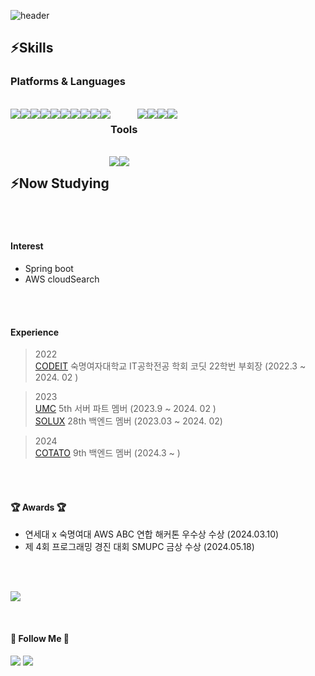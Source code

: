![header](https://capsule-render.vercel.app/api?type=waving&height=300&color=F1E0E0&text=Welcome%20to%20Yejin's%20GitHub%20&textBg=false&fontSize=60&fontColor=FAFAFA&rotate=0&descAlign=63&descAlignY=69&desc=Hello,%20I'm%20Ye%20Jin%20)

 

<h2>⚡Skills </h2>
<h3>Platforms & Languages </h3>
<br>

<div style="display:flex; flex-direction:row;">
 
  <img src="https://img.shields.io/badge/Python-3776AB?style=flat-square&logo=Python&logoColor=white"/>
  <img src="https://img.shields.io/badge/JavaScript-F7DF1E?style=flat-square&logo=JavaScript&logoColor=black"/>
  <img src="https://img.shields.io/badge/CSS3-1572B6?style=flat-square&logo=CSS3&logoColor=white"/>
  <img src="https://img.shields.io/badge/C-A8B9CC?style=flat-square&logo=C&logoColor=white"/>
  <img src="https://img.shields.io/badge/C++-00599C?style=flat-square&logo=C%2B%2B&logoColor=white"/>
   <img src="https://img.shields.io/badge/Java-007396?style=flat-square&logo=Java&logoColor=white"/> 
    <br>
  <img src="https://img.shields.io/badge/Mysql-E6B91E?style=flat-square&logo=MySql&logoColor=white"/>
  <img src="https://img.shields.io/badge/Spring-6DB33F?style=flat-square&logo=Spring&logoColor=white"/>
  <img src="https://img.shields.io/badge/SpringBoot-6DB33F?style=flat-square&logo=SpringBoot&logoColor=white"/>
   <img src="https://img.shields.io/badge/Node.js-339933?style=flat-square&logo=Node.js&logoColor=white"/></a>
<h3>Tools </h3>
    <img src="https://img.shields.io/badge/Git-181717?style=flat-square&logo=Git&logoColor=white"/>
    <img src="https://img.shields.io/badge/Figma-F24E1E?style=flat-square&logo=Figma&logoColor=white"/>
    <img src="https://img.shields.io/badge/Discord-5865F2?style=flat-square&logo=Discord&logoColor=white"/>
    <img src="https://img.shields.io/badge/Slack-4A154B?style=flat-square&logo=Slack&logoColor=white"/>
    
</div>
<br>
<div style="display:flex; flex-direction:row;">
<h2>⚡Now Studying </h2>
<img src="https://img.shields.io/badge/Spring-6DB33F?style=flat-square&logo=Spring&logoColor=white"/>
<img src="https://img.shields.io/badge/SpringBoot-6DB33F?style=flat-square&logo=SpringBoot&logoColor=white"/>
</div>
<br>
<br>

#### Interest
- Spring boot 
- AWS cloudSearch

<br>
<br>

#### Experience
> 2022<Br>
[CODEIT](https://github.com/sm-CODE-IT) 숙명여자대학교 IT공학전공 학회 코딧 22학번 부회장 (2022.3 ~ 2024. 02 ) <br>

> 2023<br>
[UMC](https://github.com/UMC-SMWU) 5th 서버 파트 멤버 (2023.9 ~ 2024. 02 ) <br>
[SOLUX](https://github.com/sm-solux) 28th 백엔드 멤버 (2023.03 ~ 2024. 02) <br>

> 2024<Br>
[COTATO](https://github.com/IT-Cotato) 9th 백엔드 멤버 (2024.3 ~ ) <br>




<br>
<br>

#### 🏆 Awards 🏆
- 연세대 x 숙명여대 AWS ABC 연합 해커톤 우수상 수상 (2024.03.10) <br>
- 제 4회 프로그래밍 경진 대회 SMUPC 금상 수상 (2024.05.18)


<br>
<br>
<p>
  <a href="https://hits.seeyoufarm.com"><img src="https://hits.seeyoufarm.com/api/count/incr/badge.svg?url=https%3A%2F%2Fgithub.com%2Fshinyj0&count_bg=%23FFB8F2&title_bg=%23EC9B9B&icon=github.svg&icon_color=%23E7E7E7&title=hits&edge_flat=false"/></a>
</p>

<br>

#### 🌈 Follow Me 🌈
 
  <a href="https://www.instagram.com/ye_sir0605/"><img src="https://img.shields.io/badge/Instagram-E4405F?style=flat-square&logo=Instagram&logoColor=white&link=https://www.instagram.com/hye_inisfree/"/></a>
  <a href="mailto:yejins06050@gmail.com"><img src="https://img.shields.io/badge/Gmail-d14836?style=flat-square&logo=Gmail&logoColor=white&link=kimhyein7110@gmail.com"/></a>


